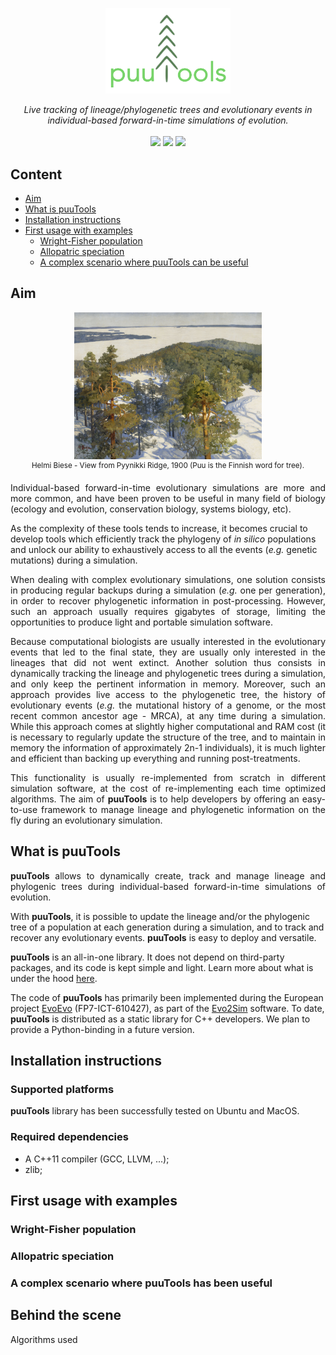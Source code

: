 <!--<h1 align="center">puuTools</h1>-->

<p align="center">
<img src="./logo/puuTools_logo_crop.png" width=200>
</p>

<p align="center">
<em>Live tracking of lineage/phylogenetic trees and evolutionary events in individual-based forward-in-time simulations of evolution.</em>
<br/><br/>
<a href="https://github.com/charlesrocabert/Evo2Sim/releases/latest"><img src="https://img.shields.io/badge/version- 1.1.0-green.svg" /></a>&nbsp;<a href="https://github.com/charlesrocabert/Evo2Sim/releases/latest"><img src="https://img.shields.io/badge/build-passing-green.svg" /></a>&nbsp;<a href="https://www.gnu.org/licenses/gpl-3.0"><img src="https://img.shields.io/badge/license-GPL v3-blue.svg" /></a>
</p>

## Content

- [Aim](#aim)
- [What is puuTools](#puutools)
- [Installation instructions](#installation)
- [First usage with examples](#first_usage)
  - [Wright-Fisher population](#wright_fisher)
  - [Allopatric speciation](#allopatric_speciation)
  - [A complex scenario where puuTools can be useful](#complex_scenario)

## Aim

<p align="center">
<kbd>
<img src="./pic/finnish_landscape.jpg" width=300>
</kbd>
<br/>
<sup>Helmi Biese - View from Pyynikki Ridge, 1900 (Puu is the Finnish word for tree).</sup>
</p>

<p align="justify">
Individual-based forward-in-time evolutionary simulations are more and more common, and have been proven to be useful in many field of biology (ecology and evolution, conservation biology, systems biology, etc).

As the complexity of these tools tends to increase, it becomes crucial to develop tools which efficiently track the phylogeny of <em>in silico</em> populations and unlock our ability to exhaustively access to all the events (<em>e.g.</em> genetic mutations) during a simulation.
</p>

<p align="justify">
When dealing with complex evolutionary simulations, one solution consists in producing regular backups during a simulation (<em>e.g.</em> one per generation), in order to recover phylogenetic information in post-processing. However, such an approach usually requires gigabytes of storage, limiting the opportunities to produce light and portable simulation software.
</p>

<p align="justify">
Because computational biologists are usually interested in the evolutionary events that led to the final state, they are usually only interested in the lineages that did not went extinct. Another solution thus consists in dynamically tracking the lineage and phylogenetic trees during a simulation, and only keep the pertinent information in memory. Moreover, such an approach provides live access to the phylogenetic tree, the history of evolutionary events (<em>e.g.</em> the mutational history of a genome, or the most recent common ancestor age - MRCA), at any time during a simulation.
While this approach comes at slightly higher computational and RAM cost (it is necessary to regularly update the structure of the tree, and to maintain in memory the information of approximately 2n-1 individuals), it is much lighter and efficient than backing up everything and running post-treatments.
</p>

<p align="justify">
This functionality is usually re-implemented from scratch in different simulation software, at the cost of re-implementing each time optimized algorithms. The aim of <strong>puuTools</strong> is to help developers by offering an easy-to-use framework to manage lineage and phylogenetic information on the fly during an evolutionary simulation.
</p>

## What is puuTools <a name="puutools"></a>

<p align="justify">
<strong>puuTools</strong> allows to dynamically create, track and manage lineage and phylogenic trees during individual-based forward-in-time simulations of evolution.

With <strong>puuTools</strong>, it is possible to update the lineage and/or the phylogenic tree of a population at each generation during a simulation, and to track and recover any evolutionary events. <strong>puuTools</strong> is easy to deploy and versatile.

<strong>puuTools</strong> is an all-in-one library. It does not depend on third-party packages, and its code is kept simple and light. Learn more about what is under the hood [here](#behind_the_scene).

The code of <strong>puuTools</strong> has primarily been implemented during the European project <a href="http://www.evoevo.eu/">EvoEvo</a> (FP7-ICT-610427), as part of the <a href="https://github.com/charlesrocabert/Evo2Sim">Evo2Sim</a> software.
To date, <strong>puuTools</strong> is distributed as a static library for C++ developers. We plan to provide a Python-binding in a future version.
</p>

## Installation instructions <a name="installation"></a>

### Supported platforms

<strong>puuTools</strong> library has been successfully tested on Ubuntu and MacOS.

### Required dependencies

- A C++11 compiler (GCC, LLVM, ...);
- zlib;

## First usage with examples <a name="first_usage"></a>

### Wright-Fisher population <a name="wright_fisher"></a>

<p align="justify">

</p>

### Allopatric speciation <a name="allopatric_speciation"></a>

<p align="justify">

</p>

### A complex scenario where puuTools has been useful <a name="complex_scenario"></a>

## Behind the scene

Algorithms used
